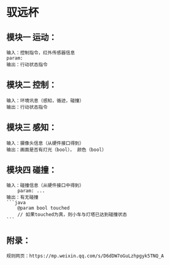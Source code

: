 # 驭远杯
## 模块一 运动：
    输入：控制指令，红外传感器信息
    param: 
    输出：行动状态指令
## 模块二 控制：
    输入：环境讯息（感知，循迹，碰撞） 
    输出：行动状态指令
## 模块三 感知：
    输入：摄像头信息（从硬件接口得到）
    输出：画面是否有灯光（bool）， 颜色（bool）
## 模块四 碰撞：
    输入：碰撞信息（从硬件接口中得到）
        param: ...
    输出：有无碰撞
    ```java
        @param bool touched 
        // 如果touched为真，则小车与灯塔已达到碰撞状态
    ```
## 附录：
    规则网页：https://mp.weixin.qq.com/s/D6dDW7oGuLzhpgyk5TNQ_A
    

